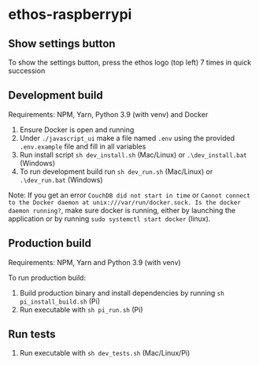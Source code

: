 # ethos-raspberrypi

## Show settings button

To show the settings button, press the ethos logo (top left) 7 times in quick succession

## Development build

Requirements: NPM, Yarn, Python 3.9 (with venv) and Docker

1. Ensure Docker is open and running
2. Under `./javascript_ui` make a file named `.env` using the provided `.env.example` file and fill in all variables
3. Run install script `sh dev_install.sh` (Mac/Linux) or `.\dev_install.bat` (Windows)
4. To run development build run `sh dev_run.sh` (Mac/Linux) or `.\dev_run.bat` (Windows)

Note: If you get an error `CouchDB did not start in time` or `Cannot connect to the Docker daemon at unix:///var/run/docker.sock. Is the docker daemon running?`, make sure docker is running, either by launching the application or by running `sudo systemctl start docker` (linux).

## Production build

Requirements: NPM, Yarn and Python 3.9 (with venv)

To run production build:

1. Build production binary and install dependencies by running `sh pi_install_build.sh` (Pi)
2. Run executable with `sh pi_run.sh` (Pi)

## Run tests

1. Run executable with `sh dev_tests.sh` (Mac/Linux/Pi)
